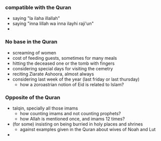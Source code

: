 ### compatible with the Quran
- saying "la ilaha illallah"
- saying "inna lillah wa inna ilayhi raji'un"
- 

### No base in the Quran
- screaming of women
- cost of feeding guests, sometimes for many meals
- hitting the deceased one or the tomb with fingers
- considering special days for visiting the cemetry
- reciting Ziarate Ashoora, almost always
- considering last week of the year (last friday or last thursday)
  - how a zoroastrian notion of Eid is related to Islam?

### Opposite of the Quran
- talqin, specially all those imams
  - how counting imams and not counting prophets?
  - how Allah is mentioned once, and imams 12 times?
- (for some) insisting on being burried in holy places and shrines
  - against examples given in the Quran about wives of Noah and Lut
- 
